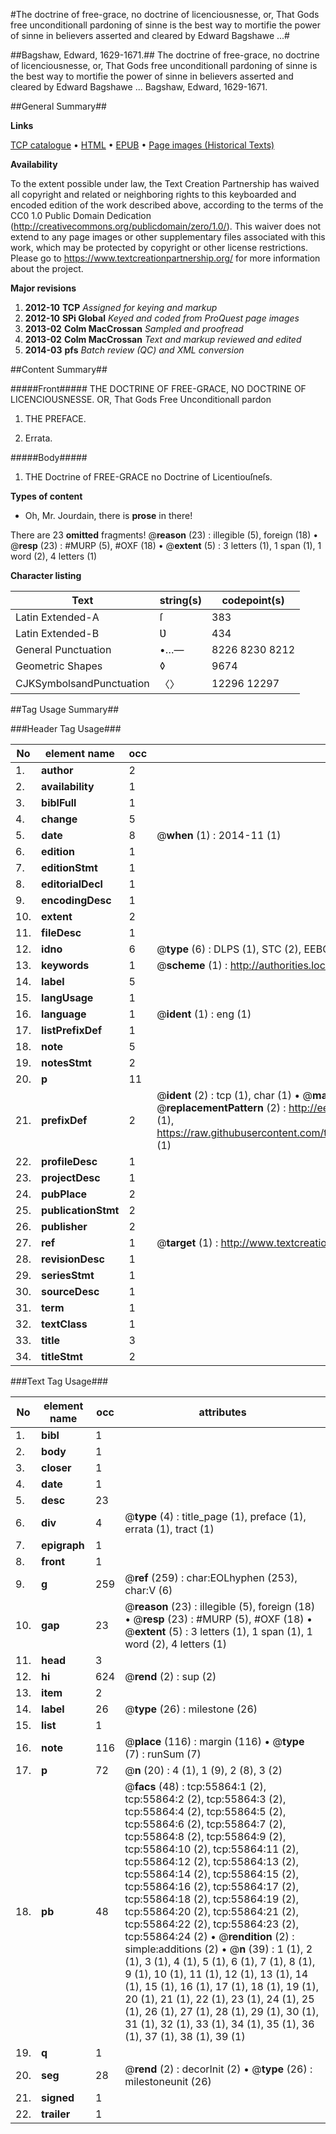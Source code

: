 #The doctrine of free-grace, no doctrine of licenciousnesse, or, That Gods free unconditionall pardoning of sinne is the best way to mortifie the power of sinne in believers asserted and cleared by Edward Bagshawe ...#

##Bagshaw, Edward, 1629-1671.##
The doctrine of free-grace, no doctrine of licenciousnesse, or, That Gods free unconditionall pardoning of sinne is the best way to mortifie the power of sinne in believers asserted and cleared by Edward Bagshawe ...
Bagshaw, Edward, 1629-1671.

##General Summary##

**Links**

[TCP catalogue](http://www.ota.ox.ac.uk/tcp/)  • 
[HTML](http://tei.it.ox.ac.uk/tcp/Texts-HTML/free/A29/A29090.html)  • 
[EPUB](http://tei.it.ox.ac.uk/tcp/Texts-EPUB/free/A29/A29090.epub) • 
[Page images (Historical Texts)](https://historicaltexts.jisc.ac.uk/eebo-12190844e)

**Availability**

To the extent possible under law, the Text Creation Partnership has waived all copyright and related or neighboring rights to this keyboarded and encoded edition of the work described above, according to the terms of the CC0 1.0 Public Domain Dedication (http://creativecommons.org/publicdomain/zero/1.0/). This waiver does not extend to any page images or other supplementary files associated with this work, which may be protected by copyright or other license restrictions. Please go to https://www.textcreationpartnership.org/ for more information about the project.

**Major revisions**

1. __2012-10__ __TCP__ *Assigned for keying and markup*
1. __2012-10__ __SPi Global__ *Keyed and coded from ProQuest page images*
1. __2013-02__ __Colm MacCrossan__ *Sampled and proofread*
1. __2013-02__ __Colm MacCrossan__ *Text and markup reviewed and edited*
1. __2014-03__ __pfs__ *Batch review (QC) and XML conversion*

##Content Summary##

#####Front#####
THE DOCTRINE OF FREE-GRACE, NO DOCTRINE OF LICENCIOUSNESSE. OR, That Gods Free Unconditionall pardon
1. THE PREFACE.

1. Errata.

#####Body#####

1. THE Doctrine of FREE-GRACE no Doctrine of Licentiouſneſs.

**Types of content**

  * Oh, Mr. Jourdain, there is **prose** in there!

There are 23 **omitted** fragments! 
 @__reason__ (23) : illegible (5), foreign (18)  •  @__resp__ (23) : #MURP (5), #OXF (18)  •  @__extent__ (5) : 3 letters (1), 1 span (1), 1 word (2), 4 letters (1)

**Character listing**


|Text|string(s)|codepoint(s)|
|---|---|---|
|Latin Extended-A|ſ|383|
|Latin Extended-B|Ʋ|434|
|General Punctuation|•…—|8226 8230 8212|
|Geometric Shapes|◊|9674|
|CJKSymbolsandPunctuation|〈〉|12296 12297|

##Tag Usage Summary##

###Header Tag Usage###

|No|element name|occ|attributes|
|---|---|---|---|
|1.|__author__|2||
|2.|__availability__|1||
|3.|__biblFull__|1||
|4.|__change__|5||
|5.|__date__|8| @__when__ (1) : 2014-11 (1)|
|6.|__edition__|1||
|7.|__editionStmt__|1||
|8.|__editorialDecl__|1||
|9.|__encodingDesc__|1||
|10.|__extent__|2||
|11.|__fileDesc__|1||
|12.|__idno__|6| @__type__ (6) : DLPS (1), STC (2), EEBO-CITATION (1), OCLC (1), VID (1)|
|13.|__keywords__|1| @__scheme__ (1) : http://authorities.loc.gov/ (1)|
|14.|__label__|5||
|15.|__langUsage__|1||
|16.|__language__|1| @__ident__ (1) : eng (1)|
|17.|__listPrefixDef__|1||
|18.|__note__|5||
|19.|__notesStmt__|2||
|20.|__p__|11||
|21.|__prefixDef__|2| @__ident__ (2) : tcp (1), char (1)  •  @__matchPattern__ (2) : ([0-9\-]+):([0-9IVX]+) (1), (.+) (1)  •  @__replacementPattern__ (2) : http://eebo.chadwyck.com/downloadtiff?vid=$1&page=$2 (1), https://raw.githubusercontent.com/textcreationpartnership/Texts/master/tcpchars.xml#$1 (1)|
|22.|__profileDesc__|1||
|23.|__projectDesc__|1||
|24.|__pubPlace__|2||
|25.|__publicationStmt__|2||
|26.|__publisher__|2||
|27.|__ref__|1| @__target__ (1) : http://www.textcreationpartnership.org/docs/. (1)|
|28.|__revisionDesc__|1||
|29.|__seriesStmt__|1||
|30.|__sourceDesc__|1||
|31.|__term__|1||
|32.|__textClass__|1||
|33.|__title__|3||
|34.|__titleStmt__|2||


###Text Tag Usage###

|No|element name|occ|attributes|
|---|---|---|---|
|1.|__bibl__|1||
|2.|__body__|1||
|3.|__closer__|1||
|4.|__date__|1||
|5.|__desc__|23||
|6.|__div__|4| @__type__ (4) : title_page (1), preface (1), errata (1), tract (1)|
|7.|__epigraph__|1||
|8.|__front__|1||
|9.|__g__|259| @__ref__ (259) : char:EOLhyphen (253), char:V (6)|
|10.|__gap__|23| @__reason__ (23) : illegible (5), foreign (18)  •  @__resp__ (23) : #MURP (5), #OXF (18)  •  @__extent__ (5) : 3 letters (1), 1 span (1), 1 word (2), 4 letters (1)|
|11.|__head__|3||
|12.|__hi__|624| @__rend__ (2) : sup (2)|
|13.|__item__|2||
|14.|__label__|26| @__type__ (26) : milestone (26)|
|15.|__list__|1||
|16.|__note__|116| @__place__ (116) : margin (116)  •  @__type__ (7) : runSum (7)|
|17.|__p__|72| @__n__ (20) : 4 (1), 1 (9), 2 (8), 3 (2)|
|18.|__pb__|48| @__facs__ (48) : tcp:55864:1 (2), tcp:55864:2 (2), tcp:55864:3 (2), tcp:55864:4 (2), tcp:55864:5 (2), tcp:55864:6 (2), tcp:55864:7 (2), tcp:55864:8 (2), tcp:55864:9 (2), tcp:55864:10 (2), tcp:55864:11 (2), tcp:55864:12 (2), tcp:55864:13 (2), tcp:55864:14 (2), tcp:55864:15 (2), tcp:55864:16 (2), tcp:55864:17 (2), tcp:55864:18 (2), tcp:55864:19 (2), tcp:55864:20 (2), tcp:55864:21 (2), tcp:55864:22 (2), tcp:55864:23 (2), tcp:55864:24 (2)  •  @__rendition__ (2) : simple:additions (2)  •  @__n__ (39) : 1 (1), 2 (1), 3 (1), 4 (1), 5 (1), 6 (1), 7 (1), 8 (1), 9 (1), 10 (1), 11 (1), 12 (1), 13 (1), 14 (1), 15 (1), 16 (1), 17 (1), 18 (1), 19 (1), 20 (1), 21 (1), 22 (1), 23 (1), 24 (1), 25 (1), 26 (1), 27 (1), 28 (1), 29 (1), 30 (1), 31 (1), 32 (1), 33 (1), 34 (1), 35 (1), 36 (1), 37 (1), 38 (1), 39 (1)|
|19.|__q__|1||
|20.|__seg__|28| @__rend__ (2) : decorInit (2)  •  @__type__ (26) : milestoneunit (26)|
|21.|__signed__|1||
|22.|__trailer__|1||
